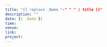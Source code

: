 ```yaml
---
title: "{{ replace .Name "-" " " | title }}"
description: ""
date: {{ .Date }}
time:
venue:
link:
project:
---
```


